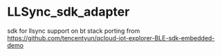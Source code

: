# LLSync_sdk_adapter
sdk for llsync support on bt stack 
porting from https://github.com/tencentyun/qcloud-iot-explorer-BLE-sdk-embedded-demo
